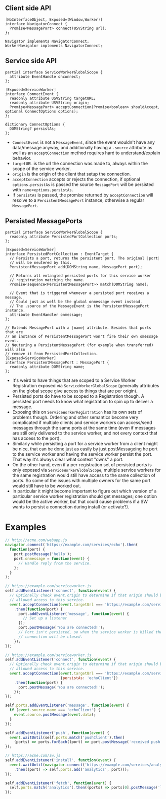 ## Client side API
```webidl
[NoInterfaceObject, Exposed=(Window,Worker)]
interface NavigatorConnect {
  Promise<MessagePort> connect(USVString url);
};

Navigator implements NavigatorConnect;
WorkerNavigator implements NavigatorConnect;
```

## Service side API
```webidl
partial interface ServiceWorkerGlobalScope {
  attribute EventHandle onconnect;
};

[Exposed=ServiceWorker]
interface ConnectEvent {
  readonly attribute USVString targetURL;
  readonly attribute USVString origin;
  Promise<MessagePort> acceptConnection(Promise<boolean> shouldAccept, optional ConnectOptions options);
};

dictionary ConnectOptions {
  DOMString? persistAs;
};
```

 * `ConnectEvent` is not a `MessageEvent`, since the event wouldn't have any data/message anyway, and additionally having a `.source` attribute as well as an `acceptConnection` method requires hard to understand/explain behavior.
 * `targetURL` is the url the connection was made to, always within the scope of the service worker.
 * `origin` is the origin of the client that setup the connection.
 * `acceptConnection` accepts or rejects the connection, if optional `options.persistAs` is passed the source `MessagePort` will be persisted with `name`=`options.persistAs`.
 * If `persistAs` is passed, the promise returned by `acceptConnection` will resolve to a `PersistentMessagePort` instance, otherwise a regular `MessagePort`.

## Persisted MessagePorts

```webidl
partial interface ServiceWorkerGlobalScope {
  readonly attribute PersistedPortCollection ports;
};

[Exposed=ServiceWorker]
interface PersistedPortCollection : EventTarget {
  // Persists a port, returns the persistent port. The original |port|
  // will be neutered by this.
  PersistentMessagePort add(DOMString name, MessagePort port);

  // Returns all entangled persisted ports for this service worker
  // registration matching the name.
  Promise<sequence<PersistentMessagePort>> match(DOMString name);

  // Event that is triggered whenever a persisted port receives a message.
  // Could just as well be the global onmessage event instead.
  // The .source of the MessageEvent is the PersistentMessagePort instance.
  attribute EventHandler onmessage;
};

// Extends MessagePort with a |name| attribute. Besides that ports that are
// an instance of PersistentMessagePort won't fire their own omessage event.
// Neutering a PersistentMessagePort (for example when transferred) will also
// remove it from PersistedPortCollection.
[Exposed=ServiceWorker]
interface PersistentMessagePort : MessagePort {
  readonly attribute DOMString name;
};
```

 * It's weird to have things that are scoped to a Service Worker Registration exposed via `ServiceWorkerGlobalScope` (generally attributes on the global scope give access to things that are per origin).
 * Persisted ports do have to be scoped to a Registration though. A persisted port needs to know what registration to spin up to deliver a message.
 * Exposing this on `ServiceWorkerRegistration` has its own sets of problems though. Ordering and other semantics become very complicated if multiple clients and service workers can access/send messages through the same ports at the same time (even if messages are still only delivered to the service worker, and not every context that has access to the port).
 * Similarly while persisting a port for a service worker from a client might be nice, that can be done just as easily by just postMessageing he port to the service worker and having the service worker persist the port. That way it's always clear what context "owns" a port.
 * On the other hand, even if a per-registration set of persisted ports is only exposed via `ServiceWorkerGlobalScope`, multiple service workers for the same registration would still have access to the same collection of ports. So some of the issues with multiple owners for the same port would still have to be worked out.
 * In particular it might become important to figure out which version of a particular service worker registration should get messages; one option would be the active worker, but that could cause problems if a SW wants to persist a connection during install (or activate?).

# Examples
```js
// http://acme.com/webapp.js
navigator.connect('https://example.com/services/echo').then(
  function(port) {
    port.postMessage('hello');
    port.onmessage = function(event) {
      // Handle reply from the service.
    };
  }
);
```

```js
// https://example.com/serviceworker.js
self.addEventListener('connect', function(event) {
  // Optionally check event.origin to determine if that origin should be
  // allowed access to this service.
  event.acceptConnection(event.targetUrl === 'https://example.com/services/echo')
    .then(function(port) {
      port.addEventListener('message', function(event) {
        // Set up a listener
      });
      port.postMessage('You are connected!');
      // Port isn't persisted, so when the service worker is killed the
      // connection will be closed.
    });
});
```

```js
// https://example.com/serviceworker.js
self.addEventListener('connect', function(event) {
  // Optionally check event.origin to determine if that origin should be
  // allowed access to this service.
  event.acceptConnection(event.targetUrl === 'https://example.com/services/echo',
                         {persistAs: 'echoClient'})
    .then(function(port) {
      port.postMessage('You are connected!');
    });
});

self.ports.addEventListener('message', function(event) {
  if (event.source.name === 'echoClient') {
    event.source.postMessage(event.data);
  }
});

self.addEventListener('push', function(event) {
  event.waitUntil(self.ports.match('pushClient').then(
    (ports) => ports.forEach((port) => port.postMessage('received push'))));
});
```

```js
// https://acme.com/sw.js
self.addEventListener('install', function(event) {
  event.waitUntil(navigator.connect('https://example.com/services/analytics')
    .then((port) => self.ports.add('analytics', port)));
});

self.addEventListener('fetch', function(event) {
  self.ports.match('analytics').then((ports) => ports[0].postMessage('log fetch'));
});
```
